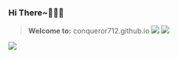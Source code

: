 ### Hi There~🤗🤗🤗

> **Welcome to:** conqueror712.github.io
[![](https://img.shields.io/badge/MyBlog-@Conqueror712-blue.svg)](https://juejin.cn/user/1297878069809725/posts) [![](https://img.shields.io/badge/MyBilibili-@落雨乄天珀夜-pink.svg)](https://space.bilibili.com/57089326/video)

<!--
**Conqueror712/Conqueror712** is a ✨ _special_ ✨ repository because its `README.md` (this file) appears on your GitHub profile.

Here are some ideas to get you started:

- 🔭 I’m currently working on ...
- 🌱 I’m currently learning ...
- 👯 I’m looking to collaborate on ...
- 🤔 I’m looking for help with ...
- 💬 Ask me about ...
- 📫 How to reach me: ...
- 😄 Pronouns: ...
- ⚡ Fun fact: ...
-->
<!--
<div align="left"><img height="200px" src="https://github-readme-stats.vercel.app/api?username=Conqueror712&hide_title=true&hide_border=true&show_icons=trueline_height=21&text_color=000&icon_color=000&bg_color=0,ea6161,ffc64d,fffc4d,52fa5a&theme=blue-green" /></div>
-->

[![](https://github-readme-stats.vercel.app/api?username=Conqueror712&theme=gotham)](https://github.com/anuraghazra/github-readme-stats)

